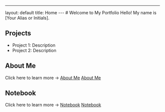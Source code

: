 ---
layout: default
title: Home
--- # Welcome to My Portfolio Hello! My name is [Your Alias or Initials].
## Projects
- Project 1: Description
- Project 2: Description
## About Me
Click here to learn more → [About Me](about.md)
[About Me](about.md)

## Notebook
Click here to learn more → [Notebook](notebook.md)
[Notebook](notebook.md)

